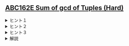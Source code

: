 <!--
author: SASAKI Yuma
-->
## [ABC162E Sum of gcd of Tuples (Hard)](https://atcoder.jp/contests/abc162/tasks/abc162_e)

<details><summary> ヒント１ </summary>
    
寄与で考えます．すなわち， $\mathrm{gcd}$ が $g(1\leq g \leq K)$ であるものが何通りかを各 $g$ について求めます．
    
</details>

<details><summary> ヒント２ </summary>
    
$\mathrm{gcd}$ が $g$ の倍数である $\Leftrightarrow$ 数列の各要素が $g$ の倍数である
    
</details>

<details><summary> ヒント３ </summary>
    
$\mathrm{gcd}$ が $g$ である $\Leftrightarrow$ $\mathrm{gcd}$ が $g$ の倍数である かつ $\mathrm{gcd}$ が $2g,3g,\ldots,\lfloor \frac{K}{g} \rfloor g$ でない
</details>

<details><summary> 解説</summary>
    
まず初めに， $\mathrm{gcd}$ が $g$ の倍数であるような数列の個数について考えます．
ヒントにもあるように， $\mathrm{gcd}$ が $g$ であるということは，数列の各要素が $g$ の倍数であることと同値なので，これを数えられればよいです．
$K$ 以下の $g$ の倍数の個数は， $\lfloor \frac{K}{g} \rfloor$ 個であり，長さ $N$ の数列なので，求めたい個数は $\displaystyle {\lfloor \frac{K}{g} \rfloor}^N$となります．

次にこれを用いて $\mathrm{gcd}$ が $g$ であるような数列の個数について求めましょう． $\mathrm{gcd}$ が $g$ であるような数列の個数を $\mathrm{num}[g]$ と書くことにすると，ヒントより，
$\displaystyle \mathrm{num}[g] =  {\lfloor \frac{K}{g} \rfloor}^N - \mathrm{num}[2g] - \mathrm{num}[3g] - \cdots - \mathrm{num}[\lfloor \frac{K}{g} \rfloor g]$
と書けることが分かります．式より， $\mathrm{num}[g]$ は $g<g'$ なる全ての $g'$ における $\mathrm{num}[g']$ の値が分かっていれば求められることが分かるので，これを用いて，動的計画法によって $g$ の降順に $\mathrm{num}[g]$ の値が計算できることが分かりました．

最後に，上記解法の計算量を考察します．まず，各 $g$ について計算する　${\lfloor \frac{K}{g} \rfloor}^N$ ですが，これは二分累乗法などで $O(\log N)$ で計算できます．次に，
$- \mathrm{num}[2g] - \mathrm{num}[3g] - \cdots - \mathrm{num}[\lfloor \frac{K}{g} \rfloor g]$
の部分ですが，これは各 $g$ について $\lfloor \frac{K}{g} \rfloor$ 個以下の項であるため，調和級数のオーダー評価により，全体で
$\displaystyle \sum_{g=1}^{K} \lfloor \frac{K}{g} \rfloor = O(K \log K)$
個の項であることが分かります．以上より，上記解法の時間計算量は $O(K( \log K+ \log N))$ と評価できます．実装は素直です．

本解法のように，「余分に数えた分を引く」という方法を除原理などと言ったりします．数え上げにおいて頻出の考え方ですので，ぜひ使えるようになりましょう．
    
</details>
